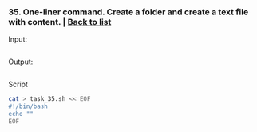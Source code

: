 ### <a id='task_35'>35. One-liner command. Create a folder and create a text file with content.</a>  |  [Back to list](#back_to_list)

Input:
``` bash

```

Output:
```

```

Script
``` bash
cat > task_35.sh << EOF
#!/bin/bash
echo ""
EOF
```
